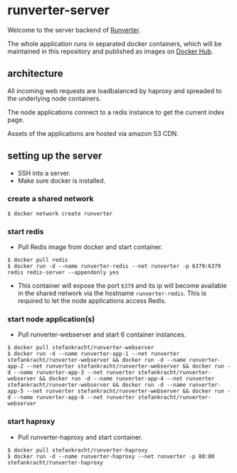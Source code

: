 # runverter-server

Welcome to the server backend of [Runverter](http://runverter.io).

The whole application runs in separated docker containers, which will be maintained in this repository and published as images on [Docker Hub](https://hub.docker.com/r/stefankracht/).

## architecture

All incoming web requests are loadbalanced by haproxy and spreaded to the underlying node containers.

The node applications connect to a redis instance to get the current index page. 

Assets of the applications are hosted via amazon S3 CDN.

## setting up the server

- SSH into a server.
- Make sure docker is installed. 

### create a shared network

```shell
$ docker network create runverter
```

### start redis

- Pull Redis image from docker and start container.
```shell
$ docker pull redis
$ docker run -d --name runverter-redis --net runverter -p 6379:6379 redis redis-server --appendonly yes
```
- This container will expose the port ```6379``` and its ip will become available in the shared network via the hostname ```runverter-redis```. This is required to let the node applications access Redis.

### start node application(s)

- Pull runverter-webserver and start 6 container instances.
```shell
$ docker pull stefankracht/runverter-webserver
$ docker run -d --name runverter-app-1 --net runverter stefankracht/runverter-webserver && docker run -d --name runverter-app-2 --net runverter stefankracht/runverter-webserver && docker run -d --name runverter-app-3 --net runverter stefankracht/runverter-webserver && docker run -d --name runverter-app-4 --net runverter stefankracht/runverter-webserver && docker run -d --name runverter-app-5 --net runverter stefankracht/runverter-webserver && docker run -d --name runverter-app-6 --net runverter stefankracht/runverter-webserver
```

### start haproxy

- Pull runverter-haproxy and start container.
```shell
$ docker pull stefankracht/runverter-haproxy
$ docker run -d --name runverter-haproxy --net runverter -p 80:80 stefankracht/runverter-haproxy
```
